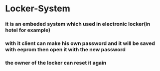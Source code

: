 # Locker-System
### it is an embeded system  which used in electronic locker(in hotel for example)
### with it client can make his own password and it will be saved with eeprom then open it with the new password 
### the owner of the locker can reset it again
